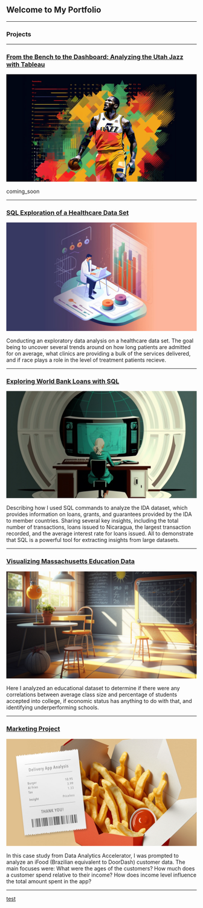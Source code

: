 ## Welcome to My Portfolio

---

### Projects

---
### [From the Bench to the Dashboard: Analyzing the Utah Jazz with Tableau](/utah_jazz_tableau_project.md)
![daa intermediate tableau project cover image](images/utah_jazz_tableau_project/utah_jazz_tableau_project_cover_image.png)

coming_soon

---
### [SQL Exploration of a Healthcare Data Set](/module5.md)
![SQL Cover Image](images/daa_module5/cover_image_module_5.jpg)

Conducting an exploratory data analysis on a healthcare data set.  The goal being to uncover several trends around on how long patients are admitted for on average, what clinics are providing a bulk of the services delivered, and if race plays a role in the level of treatment patients recieve.

---
### [Exploring World Bank Loans with SQL](/bank)
![SQL Cover Image](images/beginner_sql_project_cover_image.jpg?raw=true)

Describing how I used SQL commands to analyze the IDA dataset, which provides information on loans, grants, and guarantees provided by the IDA to member countries. Sharing several key insights, including the total number of transactions, loans issued to Nicaragua, the largest transaction recorded, and the average interest rate for loans issued. All to demonstrate that SQL is a powerful tool for extracting insights from large datasets.

---
### [Visualizing Massachusetts Education Data](https://www.linkedin.com/pulse/visualizing-massachusetts-education-data-gregory-santoro/)
[<img src="images/Presentation1.png?raw=true"/>](https://www.linkedin.com/pulse/visualizing-massachusetts-education-data-gregory-santoro/)

Here I analyzed an educational dataset to determine if there were any correlations between average class size and percentage of students accepted into college, if economic status has anything to do with that, and identifying underperforming schools.

---
### [Marketing Project](https://www.linkedin.com/pulse/delivery-app-marketing-analysis-gregory-santoro/)
[<img src="images/Delivery-App-Analysis_Image_Gregory-Santoro_2 .png?raw=true"/>](https://www.linkedin.com/pulse/delivery-app-marketing-analysis-gregory-santoro/)

In this case study from Data Analytics Accelerator, I was prompted to analyze an iFood (Brazilian equivalent to DoorDash) customer data. The main focuses were:
What were the ages of the customers?
How much does a customer spend relative to their income?
How does income level influence the total amount spent in the app?

---
[test](/test_html_for_utah_jazz.html)
